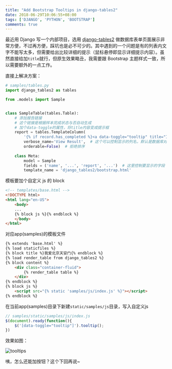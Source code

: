 ```yaml
---
title: "Add Bootstrap Tooltips in django-tables2"
date: 2018-06-29T10:06:55+08:00
tags: ['DJANGO', 'PYTHON', 'BOOTSTRAP']
comments: true
---
```


最近用 Django 写一个内部项目，选用 [django-tables2](https://django-tables2.readthedocs.io/en/latest/) 做数据库表单页面展示非常方便，不过再方便，踩坑也是必不可少的。其中遇到的一个问题是有的列表内文字不能写太多，但需要给出比较详细的提示（鼠标悬停即显示详细提示内容）。虽然直接给加`title`就行，但原生效果略丑，我需要跟 Bootstrap 主题样式一致，所以需要额外的一点工作。

直接上解决方案：

```python
# samples/tables.py
import django_tables2 as tables

from .models import Sample


class SampleTable(tables.Table):
	# 添加报告链接
    # 这个链接是根据样本完成状态与否自动生成
    # 加个data-toggle的属性，将title内容变成提示框
    report = tables.TemplateColumn(
        '{% if record.has_completed %}<a data-toggle="tooltip" title="It will take a few seconds to load the data, please be patient" href="/samples/{{record.id}}/" target="_blank">Result link</a> {% else %}<i class="fa fa-ellipsis-h"></i>{% endif %}',
        verbose_name='View Result',  # 这个可以控制显示的列名，默认是数据库对应字段名
        orderable=False)  # 拒绝排序
    
    class Meta:
        model = Sample
        fields = ('name', '...', 'report', '...')  # 这里控制要显示的字段
        template_name = 'django_tables2/bootstrap.html'
```

模板要加个自定义 js 的 block

```html
<!-- templates/base.html -->
<!DOCTYPE html>
<html lang="en-US">
    <body>
    ...
    {% block js %}{% endblock %}
    </body>
</html>
```

对应app(samples)的模板文件

```html
{% extends 'base.html' %}
{% load staticfiles %}
{% block title %}我爱北京天安门{% endblock %}
{% load render_table from django_tables2 %}
{% block content %}
	<div class="container-fluid">
        {% render_table table %}
	</div>
{% endblock %}
{% block js %}
    <script src="{% static 'samples/js/index.js' %}"></script>
{% endblock %}
```

在当前app(samples)目录下新建`static/samples/js`目录，写入自定义js

```javascript
// samples/static/samples/js/index.js
$(document).ready(function(){
    $('[data-toggle="tooltip"]').tooltip();
})
```

效果如图：

![tooltips](https://blog-1253877569.cos.ap-chengdu.myqcloud.com/ext/jpg/2018/6/5c72ddc40df1977100b2b6b6440df9dd.jpg)

咦，怎么还能加按钮？这个下回再说~
